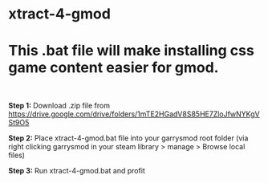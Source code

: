 # xtract-4-gmod

<h1>This .bat file will make installing css game content easier for gmod.</h1>

<br>

<b>Step 1:</b> Download .zip file from https://drive.google.com/drive/folders/1mTE2HGadV8S85HE7ZloJfwNYKgVSt9O5

<b>Step 2:</b> Place xtract-4-gmod.bat file into your garrysmod root folder (via right clicking garrysmod in your steam library > manage > Browse local files)

<b>Step 3:</b> Run xtract-4-gmod.bat and profit
